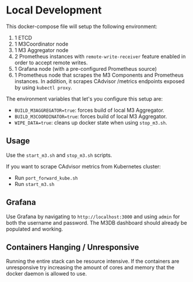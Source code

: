 # Local Development

This docker-compose file will setup the following environment:

1. 1 ETCD
2. 1 M3Coordinator node
3. 1 M3 Aggregator node
4. 2 Prometheus instances with `remote-write-receiver` feature enabled in order to accept remote writes.   
5. 1 Grafana node (with a pre-configured Prometheus source)
6. 1 Prometheus node that scrapes the M3 Components and Prometheus instances. 
   In addition, it scrapes CAdvisor /metrics endpoints exposed by using `kubectl proxy`.

The environment variables that let's you configure this setup are:
- `BUILD_M3AGGREGATOR=true`: forces build of local M3 Aggregator.
- `BUILD_M3COORDINATOR=true`: forces build of local M3 Aggregator.
- `WIPE_DATA=true`: cleans up docker state when using `stop_m3.sh`.

## Usage

Use the `start_m3.sh` and `stop_m3.sh` scripts.

If you want to scrape CAdvisor metrics from Kubernetes cluster:
- Run `port_forward_kube.sh`
- Run `start_m3.sh`

## Grafana

Use Grafana by navigating to `http://localhost:3000` and using `admin` for both the username and password. The M3DB dashboard should already be populated and working.

## Containers Hanging / Unresponsive

Running the entire stack can be resource intensive. If the containers are unresponsive try increasing the amount of cores and memory that the docker daemon is allowed to use.
